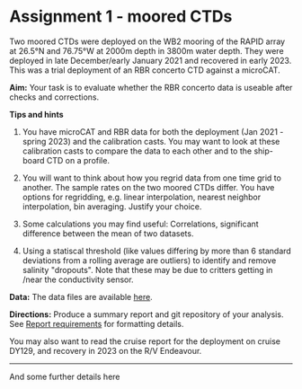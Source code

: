 # Assignment 1 - moored CTDs

Two moored CTDs were deployed on the WB2 mooring of the RAPID array at 26.5°N and 76.75°W at 2000m depth in 3800m water depth.  They were deployed in late December/early January 2021 and recovered in early 2023.  This was a trial deployment of an RBR concerto CTD against a microCAT.

**Aim:** Your task is to evaluate whether the RBR concerto data is useable after checks and corrections.

**Tips and hints** 

1. You have microCAT and RBR data for both the deployment (Jan 2021 - spring 2023) and the calibration casts. You may want to look at these calibration casts to compare the data to each other and to the ship-board CTD on a profile.

2.  You will want to think about how you regrid data from one time grid to another.  The sample rates on the two moored CTDs differ.  You have options for regridding, e.g. linear interpolation, nearest neighbor interpolation, bin averaging.  Justify your choice.

3. Some calculations you may find useful: Correlations, significant difference between the mean of two datasets.

4. Using a statiscal threshold (like values differing by more than 6 standard deviations from a rolling average are outliers) to identify and remove salinity "dropouts".  Note that these may be due to critters getting in /near the conductivity sensor.

**Data:** The data files are available [here](https://www.dropbox.com/scl/fo/tooio0tnefchv4yo9qikl/h?rlkey=9lvwk0xq4y8wdunk7up90hv3k&dl=0).

**Directions:** Produce a summary report and git repository of your analysis.  See [Report requirements](../assignment/report-specs) for formatting details.

You may also want to read the cruise report for the deployment on cruise DY129, and recovery in 2023 on the R/V Endeavour.

----

And some further details here